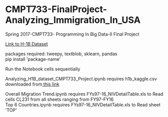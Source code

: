 # CMPT733-FinalProject-Analyzing_Immigration_In_USA
Spring 2017-CMPT733- Programming In Big Data-II Final Project 

<a href="https://www.kaggle.com/nsharan/h-1b-visa/downloads/h-1b-visa.zip">Link to H-1B Dataset</a> <br>

packages required: tweepy, textblob, sklearn, pandas <br>
pip install 'package-name' <br>

Run the Notebook cells sequentially <br>

Analyzing_H1B_dataset_CMPT733_Project.ipynb requires h1b_kaggle.csv downloaded from<a href="https://www.kaggle.com/nsharan/h-1b-visa/downloads/h-1b-visa.zip"> this link</a> <br>

Overall Migration Trend.ipynb requires FYs97-16_NIVDetailTable.xls to Read cells CL231 from all sheets ranging from FY97-FY16 <br>
Top 6 Countries.ipynb requires FYs97-16_NIVDetailTable.xls to Read sheet 'TOP' <br>
